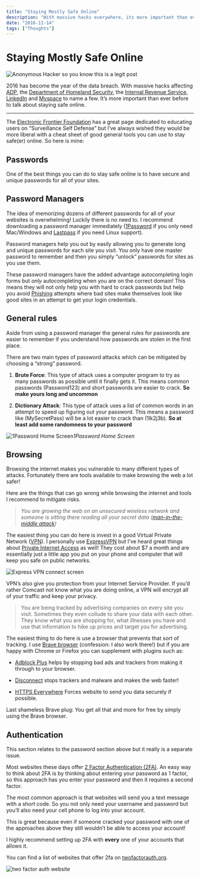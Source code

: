 ```yaml
---
title: "Staying Mostly Safe Online"
description: "With massive hacks everywhere, its more important than ever to learn how to stay safe online."
date: "2016-11-14"
tags: ["Thoughts"]
---
```


# Staying Mostly Safe Online

![Anonymous Hacker so you know this is a legit post](https://cdn-images-1.medium.com/max/2000/0*IaiYD3_nHw9p4LJi.jpeg)

2016 has become the year of the data breach. With massive hacks affecting [ADP](http://krebsonsecurity.com/2016/05/fraudsters-steal-tax-salary-data-from-adp/), the [Department of Homeland Security](http://motherboard.vice.com/read/hacker-plans-to-dump-alleged-details-of-20000-fbi-9000-dhs-employees), the [Internal Revenue Service](http://fortune.com/2016/02/10/irs-hack-refunds/), [LinkedIn](http://www.makeuseof.com/tag/need-know-massive-linkedin-accounts-leak/) and [Myspace](https://www.wired.com/2016/05/hack-brief-old-myspace-account-just-came-back-haunt/) to name a few. It’s more important than ever before to talk about staying safe online.

---

The [Electronic Frontier Foundation](https://ssd.eff.org/en) has a great page dedicated to educating users on “Surveillance Self Defense” but I’ve always wished they would be more liberal with a cheat sheet of good general tools you can use to stay safe(er) online. So here is mine:

## Passwords

One of the best things you can do to stay safe online is to have secure and unique passwords for all of your sites.

## Password Managers

The idea of memorizing dozens of different passwords for all of your websites is overwhelming! Luckily there is no need to. I recommend downloading a password manager immediately ([1Password](https://1password.com/) if you only need Mac/Windows and [Lastpass](https://www.lastpass.com/) if you need Linux support).

Password managers help you out by easily allowing you to generate long and unique passwords for each site you visit. You only have one master password to remember and then you simply “unlock” passwords for sites as you use them.

These password managers have the added advantage autocompleting login forms but _only_ autocompleting when you are on the correct domain! This means they will not only help you with hard to crack passwords but help you avoid [Phishing](https://en.wikipedia.org/wiki/Phishing) attempts where bad sites make themselves look like good sites in an attempt to get your login credentials.

## General rules

Aside from using a password manager the general rules for passwords are easier to remember if you understand how passwords are stolen in the first place.

There are two main types of password attacks which can be mitigated by choosing a “strong” password.

1. **Brute Force**: This type of attack uses a computer program to try as many passwords as possible until it finally gets it. This means common passwords (Password123) and short passwords are easier to crack. **So make yours long and uncommon**

1. **Dictionary Attack**: This type of attack uses a list of common words in an attempt to speed up figuring out your password. This means a password like (MySecretPass) will be a lot easier to crack than (1lk2j3b). **So at least add some randomness to your password**

![1Password Home Screen](https://cdn-images-1.medium.com/max/2800/0*yC692JjiI6-zg2uI.png)_1Password Home Screen_

## Browsing

Browsing the internet makes you vulnerable to many different types of attacks. Fortunately there are tools available to make browsing the web a lot safer!

Here are the things that can go wrong while browsing the internet and tools I recommend to mitigate risks.

> _You are growing the web on an unsecured wireless network and someone is sitting there reading all your secret data ([man-in-the-middle attack](https://en.wikipedia.org/wiki/Man-in-the-middle_attack))_

The easiest thing you can do here is invest in a good Virtual Private Network ([VPN](https://en.wikipedia.org/wiki/Virtual_private_network)). I personally use [ExpressVPN](https://www.expressvpn.com/) but I’ve heard great things about [Private Internet Access](https://www.privateinternetaccess.com/) as well! They cost about $7 a month and are essentially just a little app you put on your phone and computer that will keep you safe on public networks.

![Express VPN connect screen](https://cdn-images-1.medium.com/max/2000/0*9hxmFxb2CDZpxu_x.png)

VPN’s also give you protection from your Internet Service Provider. If you’d rather Comcast not know what you are doing online, a VPN will encrypt all of your traffic and keep your privacy.

> You are being tracked by advertising companies on every site you visit. Sometimes they even collude to share your data with each other. They know what you are shopping for, what illnesses you have and use that information to hike up prices and target you for advertising.

The easiest thing to do here is use a browser that prevents that sort of tracking. I use [Brave browser](https://brave.com/) (confession: I also work there!) but if you are happy with Chrome or Firefox you can supplement with plugins such as:

- [Adblock Plus](https://adblockplus.org/) helps by stopping bad ads and trackers from making it through to your browser.

- [Disconnect](https://disconnect.me/) stops trackers and malware and makes the web faster!

- [HTTPS Everywhere](https://www.eff.org/https-everywhere) Forces website to send you data securely if possible.

Last shameless Brave plug: You get all that and more for free by simply using the Brave browser.

## Authentication

This section relates to the password section above but it really is a separate issue.

Most websites these days offer [2 Factor Authentication (2FA)](https://en.wikipedia.org/wiki/Multi-factor_authentication). An easy way to think about 2FA is by thinking about entering your password as 1 factor, so this approach has you enter your password and then it requires a second factor.

The most common approach is that websites will send you a text message with a short code. So you not only need your username and password but you’ll also need your cell phone to log into your account.

This is great because even if someone cracked your password with one of the approaches above they still wouldn’t be able to access your account!

I highly recommend setting up 2FA with **every** one of your accounts that allows it.

You can find a list of websites that offer 2fa on [twofactorauth.org](https://twofactorauth.org/).

![two factor auth website](https://cdn-images-1.medium.com/max/2800/0*-8F7SVG1ky-pUlyi.png)
